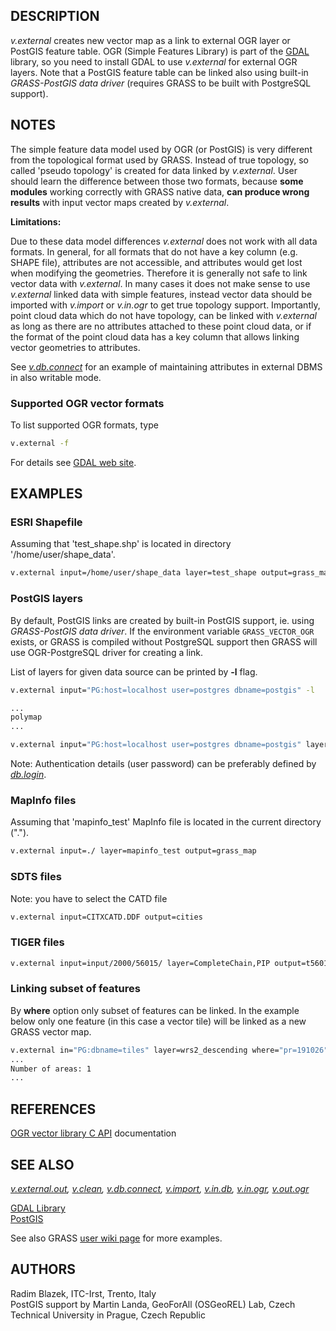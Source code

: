 ## DESCRIPTION

*v.external* creates new vector map as a link to external OGR layer or
PostGIS feature table. OGR (Simple Features Library) is part of the
[GDAL](https://gdal.org) library, so you need to install GDAL to use
*v.external* for external OGR layers. Note that a PostGIS feature table
can be linked also using built-in *GRASS-PostGIS data driver* (requires
GRASS to be built with PostgreSQL support).

## NOTES

The simple feature data model used by OGR (or PostGIS) is very different
from the topological format used by GRASS. Instead of true topology, so
called 'pseudo topology' is created for data linked by *v.external*.
User should learn the difference between those two formats, because
**some modules** working correctly with GRASS native data, **can produce
wrong results** with input vector maps created by *v.external*.

**Limitations:**

Due to these data model differences *v.external* does not work with all
data formats. In general, for all formats that do not have a key column
(e.g. SHAPE file), attributes are not accessible, and attributes would
get lost when modifying the geometries. Therefore it is generally not
safe to link vector data with *v.external*. In many cases it does not
make sense to use *v.external* linked data with simple features, instead
vector data should be imported with *v.import* or *v.in.ogr* to get true
topology support. Importantly, point cloud data which do not have
topology, can be linked with *v.external* as long as there are no
attributes attached to these point cloud data, or if the format of the
point cloud data has a key column that allows linking vector geometries
to attributes.

See *[v.db.connect](v.db.connect.md)* for an example of maintaining
attributes in external DBMS in also writable mode.

### Supported OGR vector formats

To list supported OGR formats, type

```sh
v.external -f
```

For details see [GDAL web
site](https://gdal.org/en/stable/drivers/vector/).

## EXAMPLES

### ESRI Shapefile

Assuming that 'test_shape.shp' is located in directory
'/home/user/shape_data'.

```sh
v.external input=/home/user/shape_data layer=test_shape output=grass_map
```

### PostGIS layers

By default, PostGIS links are created by built-in PostGIS support, ie.
using *GRASS-PostGIS data driver*. If the environment variable
`GRASS_VECTOR_OGR` exists, or GRASS is compiled without PostgreSQL
support then GRASS will use OGR-PostgreSQL driver for creating a link.

List of layers for given data source can be printed by **-l** flag.

```sh
v.external input="PG:host=localhost user=postgres dbname=postgis" -l

...
polymap
...
```
```sh
v.external input="PG:host=localhost user=postgres dbname=postgis" layer=polymap
```

Note: Authentication details (user password) can be preferably defined
by *[db.login](db.login.md)*.

### MapInfo files

Assuming that 'mapinfo_test' MapInfo file is located in the current
directory (".").

```sh
v.external input=./ layer=mapinfo_test output=grass_map
```

### SDTS files

Note: you have to select the CATD file

```sh
v.external input=CITXCATD.DDF output=cities
```

### TIGER files

```sh
v.external input=input/2000/56015/ layer=CompleteChain,PIP output=t56015_all
```

### Linking subset of features

By **where** option only subset of features can be linked. In the
example below only one feature (in this case a vector tile) will be
linked as a new GRASS vector map.

```sh
v.external in="PG:dbname=tiles" layer=wrs2_descending where="pr=191026"
...
Number of areas: 1
...
```

## REFERENCES

[OGR vector library C API](https://gdal.org/en/stable/api/)
documentation

## SEE ALSO

*[v.external.out](v.external.out.md), [v.clean](v.clean.md),
[v.db.connect](v.db.connect.md), [v.import](v.import.md),
[v.in.db](v.in.db.md), [v.in.ogr](v.in.ogr.md),
[v.out.ogr](v.out.ogr.md)*

[GDAL Library](https://gdal.org/)  
[PostGIS](https://postgis.net/)

See also GRASS [user wiki
page](https://grasswiki.osgeo.org/wiki/Working_with_external_data_in_GRASS_7)
for more examples.

## AUTHORS

Radim Blazek, ITC-Irst, Trento, Italy  
PostGIS support by Martin Landa, GeoForAll (OSGeoREL) Lab, Czech
Technical University in Prague, Czech Republic
